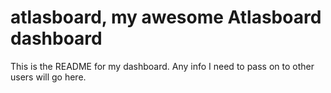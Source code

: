 # atlasboard, my awesome Atlasboard dashboard
This is the README for my dashboard. Any info I need to pass on to other users will go here.